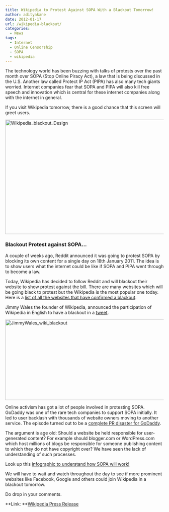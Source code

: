 ```yaml
---
title: Wikipedia to Protest Against SOPA With a Blackout Tomorrow!
author: adityakane
date: 2012-01-17
url: /wikipedia-blackout/
categories:
  - News
tags:
  - Internet
  - Online Censorship
  - SOPA
  - wikipedia
---
```

The technology world has been buzzing with talks of protests over the past month over SOPA (Stop Online Piracy Act), a law that is being discussed in the U.S. Another law called Protect IP Act (PIPA) has also many tech giants worried. Internet companies fear that SOPA and PIPA will also kill free speech and innovation which is central for these internet companies along with the internet in general.

If you visit Wikipedia tomorrow, there is a good chance that this screen will greet users.

[<img class="wp-image-50268" style="padding-left: 0px;padding-right: 0px;padding-top: 0px;border: 0px" src="http://cdn.devilsworkshop.org/files/2012/01/WIkipedia_blackout_Design_thumb.png" alt="WIkipedia_blackout_Design" width="570" height="364" border="0" />][1]

### Blackout Protest against SOPA…

A couple of weeks ago, Reddit announced it was going to protest SOPA by blocking its own content for a single day on 18th January 2011. The idea is to show users what the internet could be like if SOPA and PIPA went through to become a law.

Today, Wikipedia has decided to follow Reddit and will blackout their website to show protest against the bill. There are many websites which will be going black to protest but the Wikipedia is the most popular one today. Here is a <a href="http://www.reddit.com/r/SOPA/comments/ofh9n/can_we_get_a_list_of_all_the_websites_confirmed/" onclick="_gaq.push(['_trackEvent', 'outbound-article', 'http://www.reddit.com/r/SOPA/comments/ofh9n/can_we_get_a_list_of_all_the_websites_confirmed/', 'list of all the websites that have confirmed a blackout']);" >list of all the websites that have confirmed a blackout</a>.

Jimmy Wales the founder of Wikipedia, announced the participation of Wikipedia in English to have a blackout in a <a href="https://twitter.com/#!/jimmy_wales/status/158971314449809409" onclick="_gaq.push(['_trackEvent', 'outbound-article', 'https://twitter.com/#!/jimmy_wales/status/158971314449809409', 'tweet']);" >tweet</a>.

[<img style="padding-left: 0px;padding-right: 0px;padding-top: 0px;border: 0px" src="http://cdn.devilsworkshop.org/files/2012/01/JimmyWales_wiki_blackout_thumb.png" alt="JimmyWales_wiki_blackout" width="520" height="256" border="0" />][2]

Online activism has got a lot of people involved in protesting SOPA. GoDaddy was one of the rare tech companies to support SOPA initially. It led to user backlash with thousands of website owners moving to another service. The episode turned out to be a [complete PR disaster for GoDaddy][3].

The argument is age old: Should a website be held responsible for user-generated content? For example should blogger.com or WordPress.com which host millions of blogs be responsible for someone publishing content to which they do not have copyright over? We have seen the lack of understanding of such processes.

Look up this [infographic to understand how SOPA will work!][4]

We will have to wait and watch throughout the day to see if more prominent websites like Facebook, Google and others could join Wikipedia in a blackout tomorrow.

Do drop in your comments.

**Link: **<a href="http://wikimediafoundation.org/wiki/Press_releases/English_Wikipedia_to_go_dark" onclick="_gaq.push(['_trackEvent', 'outbound-article', 'http://wikimediafoundation.org/wiki/Press_releases/English_Wikipedia_to_go_dark', 'Wikipedia Press Release']);" >Wikipedia Press Release</a>

 [1]: http://cdn.devilsworkshop.org/files/2012/01/WIkipedia_blackout_Design.png
 [2]: http://cdn.devilsworkshop.org/files/2012/01/JimmyWales_wiki_blackout.png
 [3]: http://devilsworkshop.org/godaddy-sopa/
 [4]: http://devilsworkshop.org/sopa-infographic/

